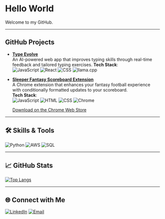 # Hello World 

Welcome to my GitHub.

---

## GitHub Projects
- **[Type Evolve](https://github.com/MattBoraske/TypeEvolve)**  
  An AI-powered web app that improves typing skills through real-time feedback and tailored typing exercises. **Tech Stack**:  
  ![JavaScript](https://img.shields.io/badge/JavaScript-F7DF1E?style=for-the-badge&logo=javascript&logoColor=black)
  ![React](https://img.shields.io/badge/React-61DAFB?style=for-the-badge&logo=react&logoColor=black)
  ![CSS](https://img.shields.io/badge/CSS-1572B6?style=for-the-badge&logo=css3&logoColor=white)
  ![llama.cpp](https://img.shields.io/badge/llama.cpp-Informational?style=for-the-badge&logo=cpp&logoColor=white)

- **[Sleeper Fantasy Scoreboard Extension](https://github.com/connorsaunders/Simple-Sleeper-Extension)**  
  A Chrome extension that enhances your fantasy football experience with conditionally formatted updates to your scoreboard.  
  **Tech Stack**:  
  ![JavaScript](https://img.shields.io/badge/JavaScript-F7DF1E?style=for-the-badge&logo=javascript&logoColor=black)
  ![HTML](https://img.shields.io/badge/HTML-E34F26?style=for-the-badge&logo=html5&logoColor=white)
  ![CSS](https://img.shields.io/badge/CSS-1572B6?style=for-the-badge&logo=css3&logoColor=white)
  ![Chrome](https://img.shields.io/badge/Chrome-4285F4?style=for-the-badge&logo=googlechrome&logoColor=white)

  [Download on the Chrome Web Store](https://chromewebstore.google.com/detail/sleepercom-matchup-extens/bhojnnjccahkfeaalncnjhdhneecdecp)

---

## 🛠️ Skills & Tools
![Python](https://img.shields.io/badge/Python-3776AB?style=for-the-badge&logo=python&logoColor=white)
![AWS](https://img.shields.io/badge/AWS-232F3E?style=for-the-badge&logo=amazon-aws&logoColor=white)
![SQL](https://img.shields.io/badge/SQL-005C84?style=for-the-badge&logo=postgresql&logoColor=white)

---
## 📈 GitHub Stats
[![Top Langs](https://github-readme-stats.vercel.app/api/top-langs/?username=connorsaunders&layout=compact&theme=radical)](https://github.com/connor123)

---

## 🌐 Connect with Me
[![LinkedIn](https://img.shields.io/badge/LinkedIn-%230077B5.svg?style=for-the-badge&logo=linkedin&logoColor=white)](https://www.linkedin.com/in/connorsaunders/)
[![Email](https://img.shields.io/badge/Email-%23D14836.svg?style=for-the-badge&logo=gmail&logoColor=white)](mailto:connorsaunders18@gmail.com)

